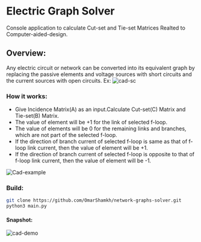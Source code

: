 # Electric Graph Solver
Console application to calculate Cut-set and Tie-set Matrices Realted to Computer-aided-design.

## Overview:
Any electric circuit or network can be converted into its equivalent graph by replacing
the passive elements and voltage sources with short circuits and the current sources
with open circuits.
Ex:
![cad-sc](https://user-images.githubusercontent.com/44472968/171685320-88889a9e-584e-4fdb-a0d8-9ef676599b87.png)


### How it works:
* Give Incidence Matrix(A) as an input.Calculate Cut-set(C) Matrix and Tie-set(B) Matrix.
* The value of element will be +1 for the link of selected f-loop.
* The value of elements will be 0 for the remaining links and branches, which are not part of
the selected f-loop.
* If the direction of branch current of selected f-loop is same as that of f-loop link current, then
the value of element will be +1.
* If the direction of branch current of selected f-loop is opposite to that of f-loop link current,
then the value of element will be -1.

![Cad-example](https://user-images.githubusercontent.com/44472968/171685638-a539ac58-8c6b-4bfb-9b43-b8c6d335c0ad.png)


### Build:
```bash
git clone https://github.com/OmarShamkh/network-graphs-solver.git
python3 main.py
```

#### Snapshot:
![cad-demo](https://user-images.githubusercontent.com/44472968/171695844-7b51d529-d425-43d7-9b81-9ec595c74430.gif)
